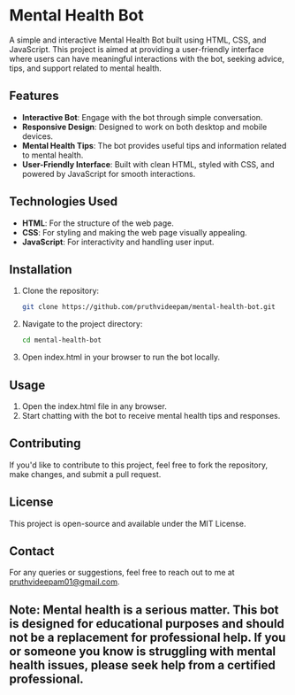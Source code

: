 # Mental Health Bot

A simple and interactive Mental Health Bot built using HTML, CSS, and JavaScript. This project is aimed at providing a user-friendly interface where users can have meaningful interactions with the bot, seeking advice, tips, and support related to mental health.

## Features
- **Interactive Bot**: Engage with the bot through simple conversation.
- **Responsive Design**: Designed to work on both desktop and mobile devices.
- **Mental Health Tips**: The bot provides useful tips and information related to mental health.
- **User-Friendly Interface**: Built with clean HTML, styled with CSS, and powered by JavaScript for smooth interactions.

## Technologies Used
- **HTML**: For the structure of the web page.
- **CSS**: For styling and making the web page visually appealing.
- **JavaScript**: For interactivity and handling user input.

## Installation

1. Clone the repository:
   ```bash
   git clone https://github.com/pruthvideepam/mental-health-bot.git

2. Navigate to the project directory:
   ```bash
   cd mental-health-bot

3. Open index.html in your browser to run the bot locally.

## Usage
1. Open the index.html file in any browser.
2. Start chatting with the bot to receive mental health tips and responses.

## Contributing
If you'd like to contribute to this project, feel free to fork the repository, make changes, and submit a pull request.

## License
This project is open-source and available under the MIT License.

## Contact
For any queries or suggestions, feel free to reach out to me at pruthvideepam01@gmail.com.

## Note: Mental health is a serious matter. This bot is designed for educational purposes and should not be a replacement for professional help. If you or someone you know is struggling with mental health issues, please seek help from a certified professional.
